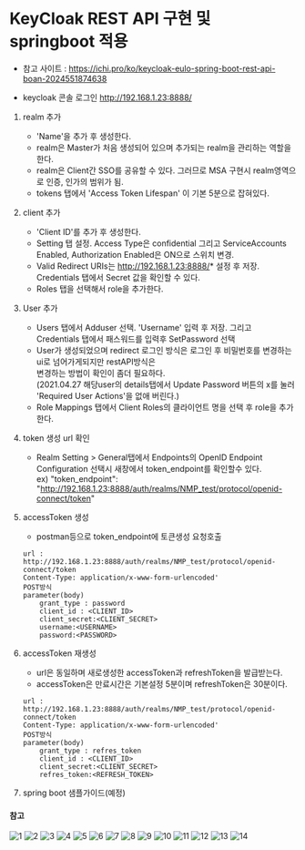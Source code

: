 # KeyCloak REST API 구현 및 springboot 적용

- 참고 사이트 : https://ichi.pro/ko/keycloak-eulo-spring-boot-rest-api-boan-2024551874638  

- keycloak 콘솔 로그인 http://192.168.1.23:8888/  

1. realm 추가  
    - 'Name'을 추가 후 생성한다.  
    - realm은 Master가 처음 생성되어 있으며 추가되는 realm을 관리하는 역할을 한다.  
    - realm은 Client간 SSO를 공유할 수 있다. 그러므로 MSA 구현시 realm영역으로 인증, 인가의 범위가 됨.  
    - tokens 탭에서 'Access Token Lifespan' 이 기본 5분으로 잡혀있다.

2. client 추가  
    - 'Client ID'를 추가 후 생성한다.  
    - Setting 탭 설정. Access Type은 confidential 그리고 ServiceAccounts Enabled, Authorization Enabled은 ON으로 스위치 변경.  
    - Valid Redirect URIs는 http://192.168.1.23:8888/* 설정 후 저장. Credentials 탭에서 Secret 값을 확인할 수 있다.  
    - Roles 탭을 선택해서 role을 추가한다.  
    
3. User 추가  
    - Users 탭에서 Adduser 선택. 'Username' 입력 후 저장. 그리고 Credentials 탭에서 패스워드를 입력후 SetPassword 선택  
    - User가 생성되었으며 redirect 로그인 방식은 로그인 후 비밀번호를 변경하는 ui로 넘어가게되지만 restAPI방식은   
    변경하는 방법이 확인이 좀더 필요하다.   
    (2021.04.27 해당user의 details탭에서 Update Password 버튼의 x를 눌러 'Required User Actions'을 없애 버린다.)  
    - Role Mappings 탭에서 Client Roles의 클라이언트 명을 선택 후 role을 추가한다.  
4. token 생성 url 확인  
    -   Realm Setting > General탭에서 Endpoints의 OpenID Endpoint Configuration 선택시 새창에서 token_endpoint를 확인할수 있다.  
    ex) "token_endpoint": "http://192.168.1.23:8888/auth/realms/NMP_test/protocol/openid-connect/token"  

5. accessToken 생성 
    - postman등으로 token_endpoint에 토큰생성 요청호출  
    ```
    url : http://192.168.1.23:8888/auth/realms/NMP_test/protocol/openid-connect/token
    Content-Type: application/x-www-form-urlencoded'
    POST방식
    parameter(body)
        grant_type : password
        client_id : <CLIENT_ID>
        client_secret:<CLIENT_SECRET>
        username:<USERNAME>
        password:<PASSWORD>
    ```  

6. accessToken 재생성  
    - url은 동일하며 새로생성한 accessToken과 refreshToken을 발급받는다.
    - accessToken은 만료시간은 기본설정 5분이며 refreshToken은 30분이다.

    ```
    url : http://192.168.1.23:8888/auth/realms/NMP_test/protocol/openid-connect/token
    Content-Type: application/x-www-form-urlencoded'
    POST방식
    parameter(body)
        grant_type : refres_token
        client_id : <CLIENT_ID>
        client_secret:<CLIENT_SECRET>
        refres_token:<REFRESH_TOKEN>
    ```

7. spring boot 샘플가이드(예정)



#### 참고

![1](https://user-images.githubusercontent.com/81209685/116206184-8178ef80-a779-11eb-80ac-7697b25ae430.PNG)
![2](https://user-images.githubusercontent.com/81209685/116206185-82118600-a779-11eb-9f8b-db9180c6e1e6.PNG)
![3](https://user-images.githubusercontent.com/81209685/116206187-82aa1c80-a779-11eb-90af-d2354122dcc4.PNG)
![4](https://user-images.githubusercontent.com/81209685/116206188-82aa1c80-a779-11eb-8adf-0fbb24e1672d.PNG)
![5](https://user-images.githubusercontent.com/81209685/116206189-8342b300-a779-11eb-83b3-f58d640a8249.PNG)
![6](https://user-images.githubusercontent.com/81209685/116206191-8342b300-a779-11eb-92cd-8250c86c90a4.PNG)
![7](https://user-images.githubusercontent.com/81209685/116206192-83db4980-a779-11eb-8b11-50105e519815.PNG)
![8](https://user-images.githubusercontent.com/81209685/116206194-83db4980-a779-11eb-9815-6c7d4066c1ec.PNG)
![9](https://user-images.githubusercontent.com/81209685/116206195-8473e000-a779-11eb-9d6e-57bd1c2d40a3.PNG)
![10](https://user-images.githubusercontent.com/81209685/116206196-8473e000-a779-11eb-822d-98ec8f6fec5f.PNG)
![11](https://user-images.githubusercontent.com/81209685/116206198-850c7680-a779-11eb-8a07-e75b037a5a6b.PNG)
![12](https://user-images.githubusercontent.com/81209685/116206199-850c7680-a779-11eb-969c-a8ab0027bd85.PNG)
![13](https://user-images.githubusercontent.com/81209685/116206202-85a50d00-a779-11eb-96be-cfa233c8d8c8.PNG)
![14](https://user-images.githubusercontent.com/81209685/116206177-8047c280-a779-11eb-8f0d-7e9d6b15516f.PNG)
